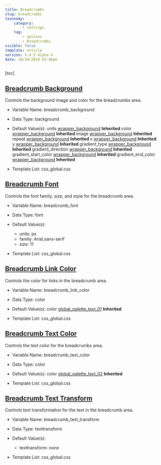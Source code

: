 ```yaml
---
title: Breadcrumbs
slug: breadcrumbs
taxonomy:
    category:
        - settings
    tag:
        - options
        - Breadcrumbs
visible: false
template: article
version: 5.4.5 Alpha 4
date: 10/29/2018 03:46pm
---
```




[toc]

## [Breadcrumb Background](#breadcrumb_background)

Controls the background image and color for the breadcrumbs area.

- Variable Name: breadcrumb_background
- Data Type: background
- Default Value(s):
units [wrapper_background](/output/stylevars/Breadcrumbs#breadcrumb_background) **Inherited**
color [wrapper_background](/output/stylevars/Breadcrumbs#breadcrumb_background) **Inherited**
image [wrapper_background](/output/stylevars/Breadcrumbs#breadcrumb_background) **Inherited**
repeat [wrapper_background](/output/stylevars/Breadcrumbs#breadcrumb_background) **Inherited**
x [wrapper_background](/output/stylevars/Breadcrumbs#breadcrumb_background) **Inherited**
y [wrapper_background](/output/stylevars/Breadcrumbs#breadcrumb_background) **Inherited**
gradient_type [wrapper_background](/output/stylevars/Breadcrumbs#breadcrumb_background) **Inherited**
gradient_direction [wrapper_background](/output/stylevars/Breadcrumbs#breadcrumb_background) **Inherited**
gradient_start_color [wrapper_background](/output/stylevars/Breadcrumbs#breadcrumb_background) **Inherited**
gradient_end_color [wrapper_background](/output/stylevars/Breadcrumbs#breadcrumb_background) **Inherited**

- Template List: css_global.css

## [Breadcrumb Font](#breadcrumb_font)

Controls the font family, size, and style for the breadcrumb area.

- Variable Name: breadcrumb_font
- Data Type: font
- Default Value(s):
  - units: px
  - family: Arial,sans-serif
  - size: 11

- Template List: css_global.css

## [Breadcrumb Link Color](#breadcrumb_link_color)

Controls the color for links in the breadcrumb area.

- Variable Name: breadcrumb_link_color
- Data Type: color
- Default Value(s):
color [global_palette_text_01](/output/stylevars/Breadcrumbs#breadcrumb_link_color) **Inherited**

- Template List: css_global.css

## [Breadcrumb Text Color](#breadcrumb_text_color)

Controls the text color for the breadcrumbs area.

- Variable Name: breadcrumb_text_color
- Data Type: color
- Default Value(s):
color [global_palette_text_02](/output/stylevars/Breadcrumbs#breadcrumb_text_color) **Inherited**

- Template List: css_global.css

## [Breadcrumb Text Transform](#breadcrumb_text_transform)

Controls text transformation for the text in the breadcrumb area.

- Variable Name: breadcrumb_text_transform
- Data Type: texttransform
- Default Value(s):
  - texttransform: none

- Template List: css_global.css

